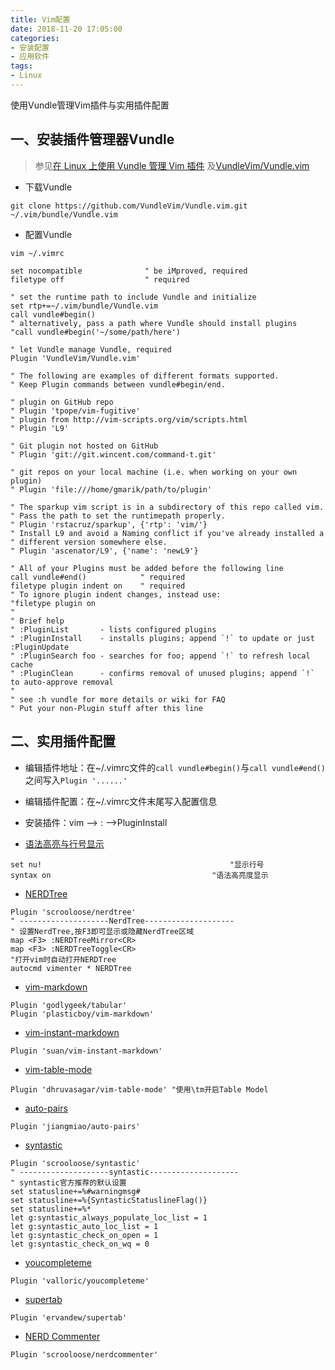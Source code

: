 ```yaml
---
title: Vim配置
date: 2018-11-20 17:05:00
categories:
- 安装配置
- 应用软件
tags: 
- Linux
---
```


使用Vundle管理Vim插件与实用插件配置

## 一、安装插件管理器Vundle

> 参见[在 Linux 上使用 Vundle 管理 Vim 插件](https://linux.cn/article-9416-1.html) 及[VundleVim/Vundle.vim](https://github.com/VundleVim/Vundle.vim)

- 下载Vundle

`git clone https://github.com/VundleVim/Vundle.vim.git ~/.vim/bundle/Vundle.vim`

- 配置Vundle

`vim ~/.vimrc`

```
set nocompatible              " be iMproved, required
filetype off                  " required

" set the runtime path to include Vundle and initialize
set rtp+=~/.vim/bundle/Vundle.vim
call vundle#begin()
" alternatively, pass a path where Vundle should install plugins
"call vundle#begin('~/some/path/here')

" let Vundle manage Vundle, required
Plugin 'VundleVim/Vundle.vim'

" The following are examples of different formats supported.
" Keep Plugin commands between vundle#begin/end.

" plugin on GitHub repo
" Plugin 'tpope/vim-fugitive'
" plugin from http://vim-scripts.org/vim/scripts.html
" Plugin 'L9'

" Git plugin not hosted on GitHub
" Plugin 'git://git.wincent.com/command-t.git'

" git repos on your local machine (i.e. when working on your own plugin)
" Plugin 'file:///home/gmarik/path/to/plugin'

" The sparkup vim script is in a subdirectory of this repo called vim.
" Pass the path to set the runtimepath properly.
" Plugin 'rstacruz/sparkup', {'rtp': 'vim/'}
" Install L9 and avoid a Naming conflict if you've already installed a
" different version somewhere else.
" Plugin 'ascenator/L9', {'name': 'newL9'}

" All of your Plugins must be added before the following line
call vundle#end()            " required
filetype plugin indent on    " required
" To ignore plugin indent changes, instead use:
"filetype plugin on
"
" Brief help
" :PluginList       - lists configured plugins
" :PluginInstall    - installs plugins; append `!` to update or just :PluginUpdate
" :PluginSearch foo - searches for foo; append `!` to refresh local cache
" :PluginClean      - confirms removal of unused plugins; append `!` to auto-approve removal
"
" see :h vundle for more details or wiki for FAQ
" Put your non-Plugin stuff after this line
```

## 二、实用插件配置
- 编辑插件地址：在~/.vimrc文件的`call vundle#begin()`与`call vundle#end() `之间写入`Plugin '......'	`
- 编辑插件配置：在~/.vimrc文件末尾写入配置信息
- 安装插件：vim --> : -->PluginInstall

- [语法高亮与行号显示](https://blog.csdn.net/chuanj1985/article/details/6873830)
```   
set nu!                                          "显示行号
syntax on                                    "语法高亮度显示
```

- [NERDTree](https://github.com/scrooloose/nerdtree "文件系统资源管理器")
```
Plugin 'scrooloose/nerdtree'	
" --------------------NerdTree--------------------
" 设置NerdTree,按F3即可显示或隐藏NerdTree区域
map <F3> :NERDTreeMirror<CR>
map <F3> :NERDTreeToggle<CR>
"打开vim时自动打开NERDTree
autocmd vimenter * NERDTree
```

- [vim-markdown](https://github.com/plasticboy/vim-markdown "Markdown")
```
Plugin 'godlygeek/tabular'
Plugin 'plasticboy/vim-markdown'
```

- [vim-instant-markdown](https://github.com/suan/vim-instant-markdown "Markdown实时预览")
```
Plugin 'suan/vim-instant-markdown'
```

- [vim-table-mode](https://github.com/dhruvasagar/vim-table-mode)
```
Plugin 'dhruvasagar/vim-table-mode'	"使用\tm开启Table Model
```

- [auto-pairs](https://github.com/jiangmiao/auto-pairs "自动插入和格式化方括号和圆括号")
```
Plugin 'jiangmiao/auto-pairs'
```


- [syntastic](https://github.com/vim-syntastic/syntastic "语法检测")
```
Plugin 'scrooloose/syntastic'
" --------------------syntastic--------------------
" syntastic官方推荐的默认设置
set statusline+=%#warningmsg#
set statusline+=%{SyntasticStatuslineFlag()}
set statusline+=%*
let g:syntastic_always_populate_loc_list = 1
let g:syntastic_auto_loc_list = 1
let g:syntastic_check_on_open = 1
let g:syntastic_check_on_wq = 0
```

- [youcompleteme](https://github.com/valloric/youcompleteme "代码补全")
```
Plugin 'valloric/youcompleteme'
```

- [supertab](https://github.com/ervandew/supertab "代码补全")
```
Plugin 'ervandew/supertab'
```

- [ NERD Commenter](https://github.com/scrooloose/nerdcommenter "注释")
```
Plugin 'scrooloose/nerdcommenter'
```

